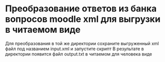 # Преобразование ответов из банка вопросов moodle xml для выгрузки в читаемом виде
Для преобразования в той же директории сохраните выгруженный xml файл под названием input.xml и запустите скрипт
В результате в директории появится файл output.txt в читаемом для человека виде
